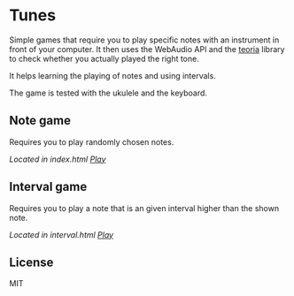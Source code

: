 Tunes
=====
Simple games that require you to play specific notes with an instrument in front of your computer.
It then uses the WebAudio API and the [teoria](https://github.com/saebekassebil/teoria) library to check whether you
actually played the right tone.

It helps learning the playing of notes and using intervals.

The game is tested with the ukulele and the keyboard.

Note game
---------
Requires you to play randomly chosen notes.

*Located in index.html*
*[Play](http://mostlynerdless.de/tunes/index.html)*

Interval game
-------------
Requires you to play a note that is an given interval higher than the shown note.

*Located in interval.html*
*[Play](http://mostlynerdless.de/tunes/interval.html)*

License
-------
MIT